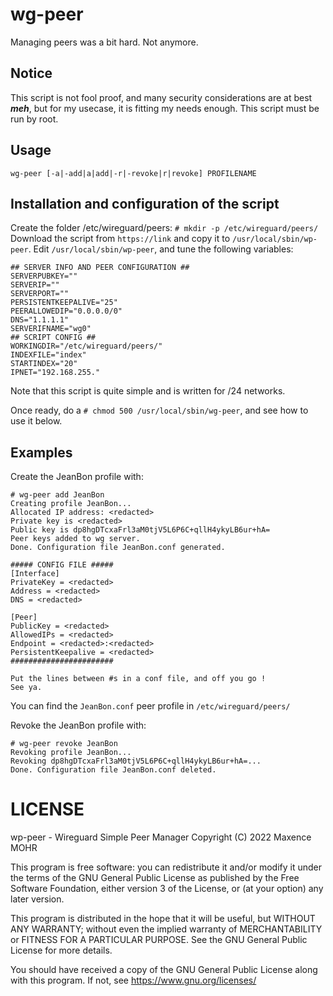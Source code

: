 # wg-peer
Managing peers was a bit hard. Not anymore.

## Notice
This script is not fool proof, and many security considerations are at best ***meh***, but for my usecase, it is fitting my needs enough.
This script must be run by root.

## Usage
```
wg-peer [-a|-add|a|add|-r|-revoke|r|revoke] PROFILENAME
```

## Installation and configuration of the script
Create the folder /etc/wireguard/peers: `# mkdir -p /etc/wireguard/peers/`
Download the script from `https://link` and copy it to `/usr/local/sbin/wp-peer`.
Edit `/usr/local/sbin/wp-peer`, and tune the following variables:
```
## SERVER INFO AND PEER CONFIGURATION ##
SERVERPUBKEY=""
SERVERIP=""
SERVERPORT=""
PERSISTENTKEEPALIVE="25"
PEERALLOWEDIP="0.0.0.0/0"
DNS="1.1.1.1"
SERVERIFNAME="wg0"
## SCRIPT CONFIG ##
WORKINGDIR="/etc/wireguard/peers/"
INDEXFILE="index"
STARTINDEX="20"
IPNET="192.168.255."
```
Note that this script is quite simple and is written for /24 networks.

Once ready, do a `# chmod 500 /usr/local/sbin/wg-peer`, and see how to use it below.

## Examples
Create the JeanBon profile with:
```
# wg-peer add JeanBon
Creating profile JeanBon...
Allocated IP address: <redacted>
Private key is <redacted>
Public key is dp8hgDTcxaFrl3aM0tjV5L6P6C+qllH4ykyLB6ur+hA=
Peer keys added to wg server.
Done. Configuration file JeanBon.conf generated.

##### CONFIG FILE #####
[Interface]
PrivateKey = <redacted>
Address = <redacted>
DNS = <redacted>

[Peer]
PublicKey = <redacted>
AllowedIPs = <redacted>
Endpoint = <redacted>:<redacted>
PersistentKeepalive = <redacted>
#######################

Put the lines between #s in a conf file, and off you go !
See ya.
```
You can find the `JeanBon.conf` peer profile in `/etc/wireguard/peers/`

Revoke the JeanBon profile with:
```
# wg-peer revoke JeanBon
Revoking profile JeanBon...
Revoking dp8hgDTcxaFrl3aM0tjV5L6P6C+qllH4ykyLB6ur+hA=...
Done. Configuration file JeanBon.conf deleted.
```

# LICENSE
wp-peer - Wireguard Simple Peer Manager
Copyright (C) 2022  Maxence MOHR

This program is free software: you can redistribute it and/or modify it under the terms of the GNU General Public License as published by the Free Software Foundation, either version 3 of the License, or (at your option) any later version.

This program is distributed in the hope that it will be useful, but WITHOUT ANY WARRANTY; without even the implied warranty of MERCHANTABILITY or FITNESS FOR A PARTICULAR PURPOSE.  See the GNU General Public License for more details.

You should have received a copy of the GNU General Public License along with this program. If not, see https://www.gnu.org/licenses/
